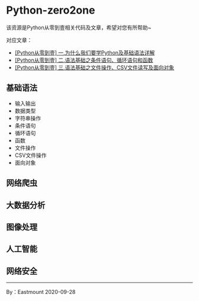 # Python-zero2one
该资源是Python从零到壹相关代码及文章，希望对您有所帮助~

对应文章： <br />
- [[Python从零到壹] 一.为什么我们要学Python及基础语法详解](https://blog.csdn.net/Eastmount/article/details/108172132)
- [[Python从零到壹] 二.语法基础之条件语句、循环语句和函数](https://blog.csdn.net/Eastmount/article/details/108479670)
- [[Python从零到壹] 三.语法基础之文件操作、CSV文件读写及面向对象](https://blog.csdn.net/Eastmount/article/details/108737755)

## 基础语法
- 输入输出
- 数据类型
- 字符串操作
- 条件语句
- 循环语句
- 函数
- 文件操作
- CSV文件操作
- 面向对象

## 网络爬虫

## 大数据分析

## 图像处理

## 人工智能

## 网络安全



----

By：Eastmount 2020-09-28
